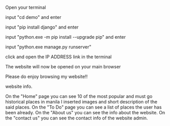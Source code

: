 




Open your terminal 

input "cd demo" and enter

input "pip install django" and enter

input "python.exe -m pip install --upgrade pip" and enter

input "python.exe manage.py runserver"

click and open the IP ADDRESS link in the terminal

The website will now be opened on your main browser

Please do enjoy browsing my website!!



website info.

On the "Home" page you can see 10 of the most popular and must go historical places in manila I inserted images and short description of the said places.
On the "To Do" page you can see a list of places the user has been already.
On the "About us" you can see the info about the website.
On the "contact us" you can see the contact info of the website admin.
